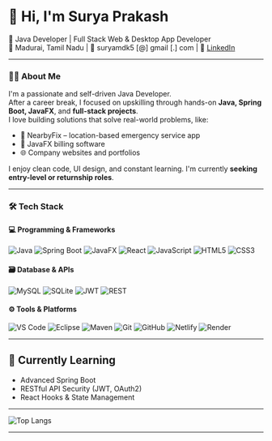 # 👋 Hi, I'm Surya Prakash

🎯 Java Developer | Full Stack Web & Desktop App Developer   
📍 Madurai, Tamil Nadu | 📧 suryamdk5 [@] gmail [.] com | 💼 [LinkedIn](https://linkedin.com/in/suryamdk5)

---

### 🧑‍💻 About Me

I'm a passionate and self-driven Java Developer.  
After a career break, I focused on upskilling through hands-on **Java, Spring Boot, JavaFX**, and **full-stack projects**.  
I love building solutions that solve real-world problems, like:

- 🚨 NearbyFix – location-based emergency service app  
- 🧾 JavaFX billing software  
- 🌐 Company websites and portfolios

I enjoy clean code, UI design, and constant learning. I'm currently **seeking entry-level or returnship roles**.

---

### 🛠 Tech Stack

#### 💻 Programming & Frameworks

![Java](https://img.shields.io/badge/Java-ED8B00?style=for-the-badge&logo=java&logoColor=white)
![Spring Boot](https://img.shields.io/badge/Spring%20Boot-6DB33F?style=for-the-badge&logo=spring-boot&logoColor=white)
![JavaFX](https://img.shields.io/badge/JavaFX-007396?style=for-the-badge&logo=openjdk&logoColor=white)
![React](https://img.shields.io/badge/React-20232A?style=for-the-badge&logo=react&logoColor=61DAFB)
![JavaScript](https://img.shields.io/badge/JavaScript-F7DF1E?style=for-the-badge&logo=javascript&logoColor=black)
![HTML5](https://img.shields.io/badge/HTML5-E34F26?style=for-the-badge&logo=html5&logoColor=white)
![CSS3](https://img.shields.io/badge/CSS3-1572B6?style=for-the-badge&logo=css3&logoColor=white)

#### 🗃️ Database & APIs

![MySQL](https://img.shields.io/badge/MySQL-4479A1?style=for-the-badge&logo=mysql&logoColor=white)
![SQLite](https://img.shields.io/badge/SQLite-003B57?style=for-the-badge&logo=sqlite&logoColor=white)
![JWT](https://img.shields.io/badge/JWT-000000?style=for-the-badge&logo=jsonwebtokens&logoColor=white)
![REST](https://img.shields.io/badge/REST%20API-02569B?style=for-the-badge&logo=rest&logoColor=white)

#### ⚙️ Tools & Platforms

![VS Code](https://img.shields.io/badge/VS%20Code-007ACC?style=for-the-badge&logo=visual-studio-code&logoColor=white)
![Eclipse](https://img.shields.io/badge/Eclipse-2C2255?style=for-the-badge&logo=eclipse&logoColor=white)
![Maven](https://img.shields.io/badge/Maven-C71A36?style=for-the-badge&logo=apachemaven&logoColor=white)
![Git](https://img.shields.io/badge/Git-F05032?style=for-the-badge&logo=git&logoColor=white)
![GitHub](https://img.shields.io/badge/GitHub-181717?style=for-the-badge&logo=github&logoColor=white)
![Netlify](https://img.shields.io/badge/Netlify-00C7B7?style=for-the-badge&logo=netlify&logoColor=white)
![Render](https://img.shields.io/badge/Render-46E3B7?style=for-the-badge&logo=render&logoColor=white)

---
## 🧠 Currently Learning
- Advanced Spring Boot
- RESTful API Security (JWT, OAuth2)
- React Hooks & State Management

---

![Top Langs](https://github-readme-stats.vercel.app/api/top-langs/?username=SuryaMdk&layout=compact&theme=tokyonight&langs_count=8)

---

